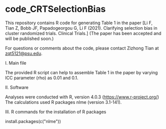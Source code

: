 # code_CRTSelectionBias
This repository contains R code for generating Table 1 in the paper [Li F, Tian Z, Bobb JF, Papadogeorgou G, Li F (2021). Clarifying selection bias in cluster randomized trials. Clinical Trials.] (The paper has been accepted and will be published soon.)

For questions or comments about the code, please contact Zizhong Tian at <zqt5121@psu.edu>.

I. Main file

The provided R script can help to assemble Table 1 in the paper by varying ICC parameter (rho) as 0.01 and 0.1.

II. Software

Analyses were conducted with R, version 4.0.3 (https://www.r-project.org/) The calculations used R packages nlme (version 3.1-141).

III. R commands for the installation of R packages

install.packages(c("nlme"))
